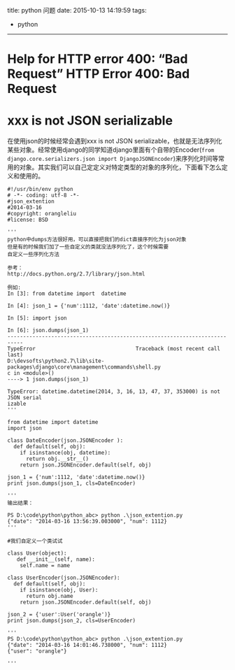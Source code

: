 title: python 问题
date: 2015-10-13 14:19:59
tags:
- python
---
Help for HTTP error 400: “Bad Request”
HTTP Error 400: Bad Request
=============

xxx  is not JSON serializable
=============
在使用json的时候经常会遇到xxx  is not JSON serializable，也就是无法序列化某些对象。经常使用django的同学知道django里面有个自带的Encoder(`from django.core.serializers.json import DjangoJSONEncoder`)来序列化时间等常用的对象。其实我们可以自己定定义对特定类型的对象的序列化，下面看下怎么定义和使用的。
```
#!/usr/bin/env python
# -*- coding: utf-8 -*-
#json_extention
#2014-03-16
#copyright: orangleliu
#license: BSD

'''
python中dumps方法很好用，可以直接把我们的dict直接序列化为json对象
但是有的时候我们加了一些自定义的类就没法序列化了，这个时候需要
自定义一些序列化方法

参考：
http://docs.python.org/2.7/library/json.html

例如:
In [3]: from datetime import  datetime

In [4]: json_1 = {'num':1112, 'date':datetime.now()}

In [5]: import json

In [6]: json.dumps(json_1)
---------------------------------------------------------------------------
TypeError								 Traceback (most recent call last)
D:\devsofts\python2.7\lib\site-packages\django\core\management\commands\shell.py
c in <module>()
----> 1 json.dumps(json_1)

TypeError: datetime.datetime(2014, 3, 16, 13, 47, 37, 353000) is not JSON serial
izable
'''
```
```
from datetime import datetime
import json

class DateEncoder(json.JSONEncoder ):
  def default(self, obj):
    if isinstance(obj, datetime):
      return obj.__str__()
    return json.JSONEncoder.default(self, obj)

json_1 = {'num':1112, 'date':datetime.now()}
print json.dumps(json_1, cls=DateEncoder)

'''
输出结果：

PS D:\code\python\python_abc> python .\json_extention.py
{"date": "2014-03-16 13:56:39.003000", "num": 1112}
'''
```
```
#我们自定义一个类试试

class User(object):
   def __init__(self, name):
    self.name = name

class UserEncoder(json.JSONEncoder):
  def default(self, obj):
    if isinstance(obj, User):
      return obj.name
    return json.JSONEncoder.default(self, obj)

json_2 = {'user':User('orangle')}
print json.dumps(json_2, cls=UserEncoder)

'''
PS D:\code\python\python_abc> python .\json_extention.py
{"date": "2014-03-16 14:01:46.738000", "num": 1112}
{"user": "orangle"}

'''
```
